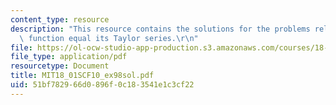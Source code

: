 ```yaml
---
content_type: resource
description: "This resource contains the solutions for the problems related to the\
  \ function equal its Taylor series.\r\n"
file: https://ol-ocw-studio-app-production.s3.amazonaws.com/courses/18-01sc-single-variable-calculus-fall-2010/51bf782966d0896f0c183541e1c3cf22_MIT18_01SCF10_ex98sol.pdf
file_type: application/pdf
resourcetype: Document
title: MIT18_01SCF10_ex98sol.pdf
uid: 51bf7829-66d0-896f-0c18-3541e1c3cf22
---
```

